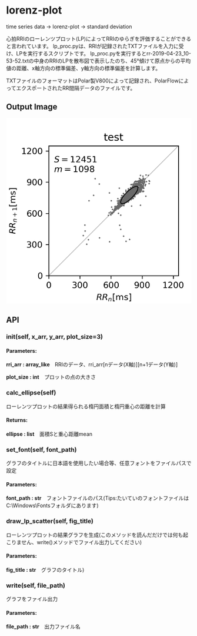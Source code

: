 # lorenz-plot
time series data → lorenz-plot → standard deviation

心拍RRIのローレンツプロット(LP)によってRRIのゆらぎを評価することができると言われています。
lp_proc.pyは、RRIが記録されたTXTファイルを入力に受け、LPを実行するスクリプトです。
lp_proc.pyを実行するとrr-2019-04-23_10-53-52.txtの中身のRRIのLPを散布図で表示したのち、45°傾けて原点からの平均値の距離、x軸方向の標準偏差、y軸方向の標準偏差を計算します。

TXTファイルのフォーマットはPolar製V800によって記録され、PolarFlowによってエクスポートされたRR間隔データのファイルです。

## Output Image
![グラフ](https://raw.githubusercontent.com/nishimura5/lorenz-plot/images/sample.png)

## API
### __init__(self, x_arr, y_arr, plot_size=3)
#### Parameters:
**rri_arr : array_like**　RRIのデータ、rri_arr[nデータ(X軸)][n+1データ(Y軸)]

**plot_size : int**　プロットの点の大きさ

### calc_ellipse(self)
ローレンツプロットの結果得られる楕円面積と楕円重心の距離を計算
#### Returns:
**ellipse : list**　面積Sと重心距離mean

### set_font(self, font_path)
グラフのタイトルに日本語を使用したい場合等、任意フォントをファイルパスで設定
#### Parameters:

**font_path : str**　フォントファイルのパス(Tips:たいていのフォントファイルは C:\Windows\Fontsフォルダにあります)

### draw_lp_scatter(self, fig_title)
ローレンツプロットの結果グラフを生成(このメソッドを読んだだけでは何も起こりません、write()メソッドでファイル出力してください)
#### Parameters:

**fig_title : str**　グラフのタイトル)

### write(self, file_path)
グラフをファイル出力
#### Parameters:
**file_path : str**　出力ファイル名

